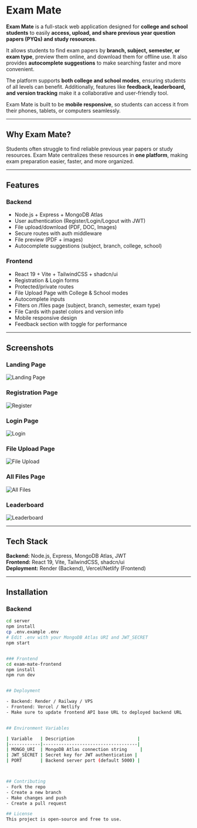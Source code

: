 # Exam Mate

**Exam Mate** is a full-stack web application designed for **college and school students** to easily **access, upload, and share previous year question papers (PYQs) and study resources**.  

It allows students to find exam papers by **branch, subject, semester, or exam type**, preview them online, and download them for offline use. It also provides **autocomplete suggestions** to make searching faster and more convenient.  

The platform supports **both college and school modes**, ensuring students of all levels can benefit. Additionally, features like **feedback, leaderboard, and version tracking** make it a collaborative and user-friendly tool.

Exam Mate is built to be **mobile responsive**, so students can access it from their phones, tablets, or computers seamlessly.

---

## Why Exam Mate?

Students often struggle to find reliable previous year papers or study resources. Exam Mate centralizes these resources in **one platform**, making exam preparation easier, faster, and more organized.

---

## Features

### Backend
- Node.js + Express + MongoDB Atlas
- User authentication (Register/Login/Logout with JWT)
- File upload/download (PDF, DOC, Images)
- Secure routes with auth middleware
- File preview (PDF + images)
- Autocomplete suggestions (subject, branch, college, school)

### Frontend
- React 19 + Vite + TailwindCSS + shadcn/ui
- Registration & Login forms
- Protected/private routes
- File Upload Page with College & School modes
- Autocomplete inputs
- Filters on /files page (subject, branch, semester, exam type)
- File Cards with pastel colors and version info
- Mobile responsive design
- Feedback section with toggle for performance

---

## Screenshots

### Landing Page
![Landing Page](screenshot/ExamMate.jpeg)

### Registration Page
![Register](screenshot/Register.jpeg)

### Login Page
![Login](screenshot/Login.jpeg)

### File Upload Page
![File Upload](screenshot/upload.jpeg)

### All Files Page
![All Files](screenshot/All_Files.jpeg)

### Leaderboard
![Leaderboard](screenshot/Leaderboard.jpeg)

---

## Tech Stack

**Backend:** Node.js, Express, MongoDB Atlas, JWT  
**Frontend:** React 19, Vite, TailwindCSS, shadcn/ui  
**Deployment:** Render (Backend), Vercel/Netlify (Frontend)

---

## Installation

### Backend
```bash
cd server
npm install
cp .env.example .env
# Edit .env with your MongoDB Atlas URI and JWT_SECRET
npm start


### Frontend
cd exam-mate-frontend
npm install
npm run dev


## Deployment

- Backend: Render / Railway / VPS  
- Frontend: Vercel / Netlify  
- Make sure to update frontend API base URL to deployed backend URL


## Environment Variables

| Variable   | Description                        |
|------------|------------------------------------|
| MONGO_URI  | MongoDB Atlas connection string     |
| JWT_SECRET | Secret key for JWT authentication |
| PORT       | Backend server port (default 5000) |



## Contributing
- Fork the repo  
- Create a new branch  
- Make changes and push  
- Create a pull request  

## License
This project is open-source and free to use.
